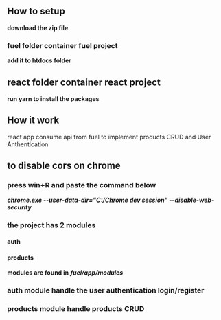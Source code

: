 ## How to setup
**download the zip file**
### fuel folder container fuel project
**add it to htdocs folder**
## react folder container react project 
**run yarn to install the packages**

## How it work
react app consume api from fuel to implement products CRUD and User Anthentication

## to disable cors on chrome
### press win+R and paste the command below
***chrome.exe --user-data-dir="C:/Chrome dev session" --disable-web-security***

### the project has 2 modules
#### auth
#### products
**modules are found in** ***fuel/app/modules***
### auth module handle the user authentication login/register
### products module handle products CRUD